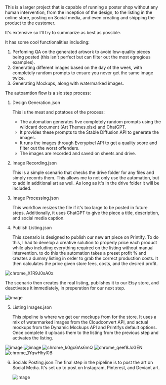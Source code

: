 This is a larger project that is capable of running a poster shop without any human intervention, from the inception of the design, to the listing in the online store, posting on Social media, and even creating and shipping the product to the customer. 

It's extensive so I'll try to summarize as best as possible. 

It has some cool functionalities including:

1. Perfoming QA on the generated artwork to avoid low-quality pieces being posted (this isn't perfect but can filter out the most egregious examples).
2. Generating different images based on the day of the week, with completely random prompts to ensure you never get the same image twice.
3. Generating Mockups, along with watermarked images.



The autoamtion flow is a six step process:
1. Design Generation.json
   
      This is the meat and potatoes of the process:
      - The automation generates five completely random prompts using the wildcard document (Art Themes.xlsx) and ChatGPT.
      - It provides these prompts to the Stable Diffusion API to generate the images.
      - It runs the images through Everypixel API to get a quality score and filter out the worst offenders.
      - The images are recorded and saved on sheets and drive.

2. Image Recording.json

    This is a simple scenario that checks the drive folder for any files and simply records them. This allows me to not only use the automation, but to add in additional art as well. As long as it's in the drive folder it will be included.

3. Image Processing.json

    This workflow resizes the file if it's too large to be posted in future steps. Additionally, it uses ChatGPT to give the piece a title, description, and social media caption.

4. Publish Listing.json

    This scenario is designed to publish our new art piece on Printify. To do this, I had to develop a creative solution to properly price each product while also including everything required on the listing without manual intervention. to do this the        automation takes a preset profit % and creates a dummy listing in order to grab the correct production costs. It then calculates the price given store fees, costs, and the desired profit. 

![chrome_X1R9J0sA0x](https://github.com/user-attachments/assets/b45f2472-d964-4342-9e1a-df050cdb73ee)

  The scenario then creates the real listing, publishes it to our Etsy store, and deactivates it immediately, in preperation for our next step.

![image](https://github.com/user-attachments/assets/0520a08f-181f-41a0-89bb-f97aedc521d9)


5. Listing Images.json

    This pipeline is where we get our mockups from for the store. It uses a mix of watermarked images from the Cloudconvert API, and actual mockups from the Dynamic Mockups API and Printifys default options. Once complete it uploads them to the listing       from the previous step and activates the listing.

![image](https://github.com/user-attachments/assets/ae96f44e-d5c5-4448-8335-c39b858f5288)
![image](https://github.com/user-attachments/assets/4e6de0e4-90d2-4a80-bb62-4c304e4d0128)
![chrome_k0gc6As6mQ](https://github.com/user-attachments/assets/9031c944-6347-42c4-bc8c-ca7756f4f919)
![chrome_qeef8JcGEN](https://github.com/user-attachments/assets/c0aa72da-8172-41d0-be04-71b46ce486c4)
![chrome_1YqwHhyl0B](https://github.com/user-attachments/assets/d53f2690-2cea-483d-aae0-051abdaee805)


6. Socials Posting.json
    The final step in the pipeline is to post the art on Social Media. It's set up to post on Instagram, Pinterest, and Deviant art. 

   ![image](https://github.com/user-attachments/assets/5f66d88c-ee99-46bb-a84a-765767b8109a)
